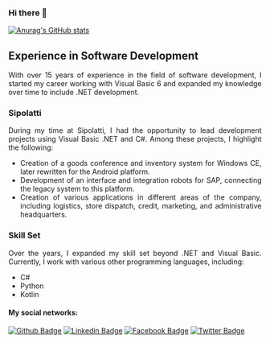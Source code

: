 ### Hi there 👋
[![Anurag's GitHub stats](https://github-readme-stats.vercel.app/api?username=robertvbs&count_private=true&show_icons=true&theme=radical)](https://github.com/robertvbs)

<div align="justify">
  
## Experience in Software Development
With over 15 years of experience in the field of software development, I started my career working with Visual Basic 6 and expanded my knowledge over time to include .NET development.

### Sipolatti
During my time at Sipolatti, I had the opportunity to lead development projects using Visual Basic .NET and C#. Among these projects, I highlight the following:

- Creation of a goods conference and inventory system for Windows CE, later rewritten for the Android platform.
- Development of an interface and integration robots for SAP, connecting the legacy system to this platform.
- Creation of various applications in different areas of the company, including logistics, store dispatch, credit, marketing, and administrative headquarters.

### Skill Set
Over the years, I expanded my skill set beyond .NET and Visual Basic. Currently, I work with various other programming languages, including:

- C#
- Python
- Kotlin

</div>

#### My social networks:
[![Github Badge](https://img.shields.io/badge/-Github-000?style=flat-square&logo=Github&logoColor=white&link=https://github.com/robertvbs)](https://github.com/robertvbs)
[![Linkedin Badge](https://img.shields.io/badge/-LinkedIn-blue?style=flat-square&logo=Linkedin&logoColor=white&link=https://www.linkedin.com/in/robertvbs/)](https://www.linkedin.com/in/robertvbs/)
[![Facebook Badge](https://img.shields.io/badge/-Facebook-blue?style=flat-square&labelColor=blue&logo=facebook&logoColor=white&link=https://www.facebook.com/robertwagner.sp)](https://www.facebook.com/robertwagner.sp)
[![Twitter Badge](https://img.shields.io/badge/-Twitter-blue?style=flat-square&labelColor=blue&logo=twitter&logoColor=white&link=https://twitter.com/robert_vbs)](https://twitter.com/robert_vbs)
